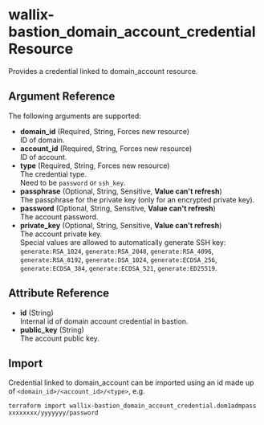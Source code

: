 # wallix-bastion_domain_account_credential Resource

Provides a credential linked to domain_account resource.

## Argument Reference

The following arguments are supported:

- **domain_id** (Required, String, Forces new resource)  
  ID of domain.
- **account_id** (Required, String, Forces new resource)  
  ID of account.
- **type** (Required, String, Forces new resource)  
  The credential type.  
  Need to be `password` or `ssh_key`.
- **passphrase** (Optional, String, Sensitive, **Value can't refresh**)  
  The passphrase for the private key (only for an encrypted private key).
- **password** (Optional, String, Sensitive, **Value can't refresh**)  
  The account password.
- **private_key** (Optional, String, Sensitive, **Value can't refresh**)  
  The account private key.  
  Special values are allowed to automatically generate SSH key: `generate:RSA_1024`, `generate:RSA_2048`, `generate:RSA_4096`, `generate:RSA_8192`, `generate:DSA_1024`, `generate:ECDSA_256`, `generate:ECDSA_384`, `generate:ECDSA_521`, `generate:ED25519`.

## Attribute Reference

- **id** (String)  
  Internal id of domain account credential in bastion.
- **public_key** (String)  
  The account public key.

## Import

Credential linked to domain_account can be imported using an id made up of `<domain_id>/<account_id>/<type>`, e.g.

```shell
terraform import wallix-bastion_domain_account_credential.dom1admpass xxxxxxxx/yyyyyyy/password
```
